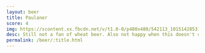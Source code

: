```yaml
---
layout: beer
title: Paulaner
score: 4
img: https://scontent.xx.fbcdn.net/v/t1.0-0/p480x480/542113_10151428531848745_1285156274_n.jpg?oh=43da476ebae4a129d091cc07c848fe9d&oe=591D49B0
desc: Still not a fan of wheat beer. Also not happy when this doesn't come in a stein
permalink: /beer/:title.html
---
```

